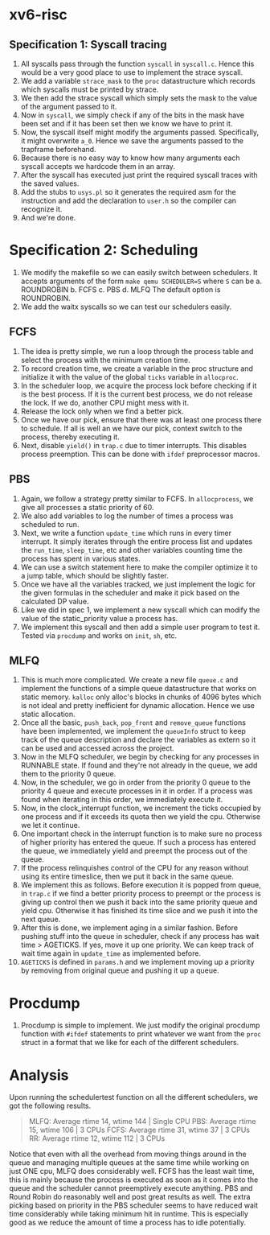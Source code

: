 # xv6-risc

## Specification 1: Syscall tracing 
1. All syscalls pass through the function `syscall` in `syscall.c`. Hence this would be a very good place to use to implement the strace syscall.
2. We add a variable `strace_mask` to the `proc` datastructure which records which syscalls must be printed by strace. 
3. We then add the strace syscall which simply sets the mask to the value of the argument passed to it.
4. Now in `syscall`, we simply check if any of the bits in the mask have been set and if it has been set then we know we have to print it.
5. Now, the syscall itself might modify the arguments passed. Specifically, it might overwrite `a_0`. Hence we save the arguments passed to the trapframe beforehand.
6. Because there is no easy way to know how many arguments each syscall accepts we hardcode them in an array.
7. After the syscall has executed just print the required syscall traces with the saved values.
8. Add the stubs to `usys.pl` so it generates the required asm for the instruction and add the declaration to `user.h` so the compiler can recognize it.
9. And we're done. 

# Specification 2: Scheduling
1. We modify the makefile so we can easily switch between schedulers. It accepts arguments of the form `make qemu SCHEDULER=S` where `S` can be
	a. ROUNDROBIN
	b. FCFS
	c. PBS
	d. MLFQ
   The default option is ROUNDROBIN.
2. We add the waitx syscalls so we can test our schedulers easily.

## FCFS
1. The idea is pretty simple, we run a loop through the process table and select the process with the minimum creation time.
2. To record creation time, we create a variable in the proc structure and initialize it with the value of the global `ticks` variable in `allocproc`.
3. In the scheduler loop, we acquire the process lock before checking if it is the best process. If it is the current best process, we do not release the lock. If we do, another CPU might mess with it.
4. Release the lock only when we find a better pick. 
5. Once we have our pick, ensure that there was at least one process there to schedule. If all is well an we have our pick, context switch to the process, thereby executing it.
6. Next, disable `yield()` in `trap.c` due to timer interrupts. This disables process preemption. This can be done with `ifdef` preprocessor macros.

## PBS
1. Again, we follow a strategy pretty similar to FCFS. In `allocprocess`, we give all processes a static priority of 60.
2. We also add variables to log the number of times a process was scheduled to run. 
3. Next, we write a function `update_time` which runs in every timer interrupt. It simply iterates through the entire process list and updates the `run_time`, `sleep_time`, etc and other variables counting time the process has spent in various states.
4. We can use a switch statement here to make the compiler optimize it to a jump table, which should be slightly faster.
5. Once we have all the variables tracked, we just implement the logic for the given formulas in the scheduler and make it pick based on the calculated DP value.
6. Like we did in spec 1, we implement a new syscall which can modify the value of the static_priority value a process has.
7. We implement this syscall and then add a simple user program to test it. Tested via `procdump` and works on `init`, `sh`, etc.

## MLFQ
1. This is much more complicated. We create a new file `queue.c` and implement the functions of a simple queue datastructure that works on static memory. `kalloc` only alloc's blocks in chunks of 4096 bytes which is not ideal and pretty inefficient for dynamic allocation. Hence we use static allocation.
2. Once all the basic, `push_back`, `pop_front` and `remove_queue` functions have been implemented, we implement the `queueInfo` struct to keep track of the queue description and declare the variables as extern so it can be used and accessed across the project.
3. Now in the MLFQ scheduler, we begin by checking for any processes in RUNNABLE state. If found and they're not already in the queue, we add them to the priority 0 queue.
4. Now, in the scheduler, we go in order from the priority 0 queue to the priority 4 queue and execute processes in it in order. If a process was found when iterating in this order, we immediately execute it.
5. Now, in the clock_interrupt function, we increment the ticks occupied by one process and if it exceeds its quota then we yield the cpu. Otherwise we let it continue.
6. One important check in the interrupt function is to make sure no process of higher priority has entered the queue. If such a process has entered the queue, we immediately yield and preempt the process out of the queue.
7. If the process relinquishes control of the CPU for any reason without using its entire timeslice, then we put it back in the same queue.
8. We implement this as follows. Before execution it is popped from queue, in `trap.c` if we find a better priority process to preempt or the process is giving up control then we push it back into the same priority queue and yield cpu. Otherwise it has finished its time slice and we push it into the next queue. 
9. After this is done, we implement aging in a similar fashion. Before pushing stuff into the queue in scheduler, check if any process has wait time > AGETICKS. If yes, move it up one priority. We can keep track of wait time again in `update_time` as implemented before.
10. `AGETICKS` is defined in `params.h` and we implement moving up a priority by removing from original queue and pushing it up a queue. 

# Procdump

1. Procdump is simple to implement. We just modify the original procdump function with `#ifdef` statements to print whatever we want from the `proc` struct in a format that we like for each of the different schedulers.

# Analysis

Upon running the schedulertest function on all the different schedulers, we got the following results.

> MLFQ:  Average rtime 14,  wtime 144	| Single CPU
> PBS:   Average rtime 15,  wtime 106	| 3 CPUs
> FCFS:  Average rtime 31,  wtime 37	| 3 CPUs
> RR:    Average rtime 12,  wtime 112	| 3 CPUs

Notice that even with all the overhead from moving things around in the queue and managing multiple queues at the same time while working on just ONE cpu, MLFQ does considerably well. 
FCFS has the least wait time, this is mainly because the process is executed as soon as it comes into the queue and the scheduler cannot preemptively execute anything.
PBS and Round Robin do reasonably well and post great results as well. The extra picking based on priority in the PBS scheduler seems to have reduced wait time considerably while taking minimum hit in runtime. This is especially good as we reduce the amount of time a process has to idle potentially.

